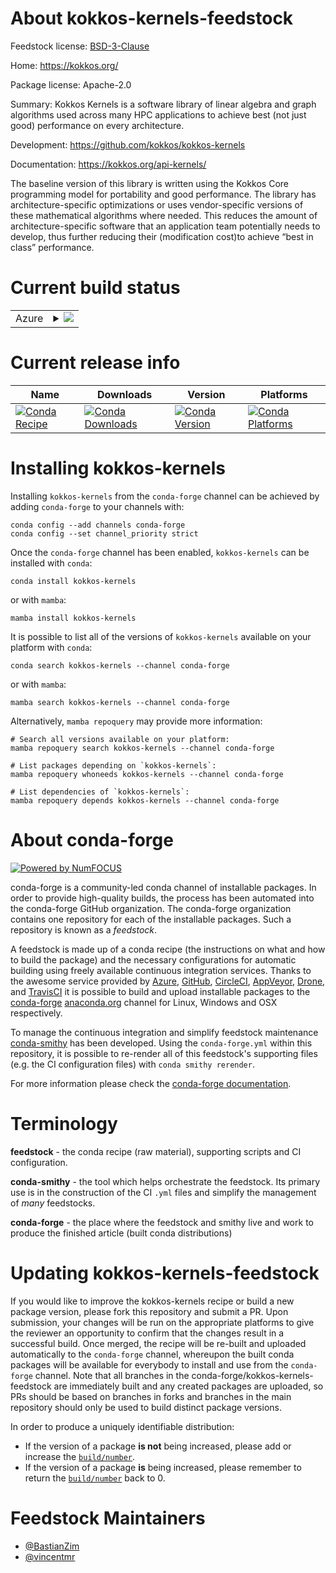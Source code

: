 About kokkos-kernels-feedstock
==============================

Feedstock license: [BSD-3-Clause](https://github.com/conda-forge/kokkos-kernels-feedstock/blob/main/LICENSE.txt)

Home: https://kokkos.org/

Package license: Apache-2.0

Summary: Kokkos Kernels is a software library of linear algebra and graph algorithms used across many HPC applications to achieve best (not just good) performance on every architecture.


Development: https://github.com/kokkos/kokkos-kernels

Documentation: https://kokkos.org/api-kernels/

The baseline version of this library is written using the Kokkos Core programming model for portability and good performance. The library has architecture-specific optimizations or uses vendor-specific versions of these mathematical algorithms where needed. This reduces the amount of architecture-specific software that an application team potentially needs to develop, thus further reducing their (modification cost)to achieve “best in class” performance.


Current build status
====================


<table>
    
  <tr>
    <td>Azure</td>
    <td>
      <details>
        <summary>
          <a href="https://dev.azure.com/conda-forge/feedstock-builds/_build/latest?definitionId=19171&branchName=main">
            <img src="https://dev.azure.com/conda-forge/feedstock-builds/_apis/build/status/kokkos-kernels-feedstock?branchName=main">
          </a>
        </summary>
        <table>
          <thead><tr><th>Variant</th><th>Status</th></tr></thead>
          <tbody><tr>
              <td>linux_64_mpimpich</td>
              <td>
                <a href="https://dev.azure.com/conda-forge/feedstock-builds/_build/latest?definitionId=19171&branchName=main">
                  <img src="https://dev.azure.com/conda-forge/feedstock-builds/_apis/build/status/kokkos-kernels-feedstock?branchName=main&jobName=linux&configuration=linux%20linux_64_mpimpich" alt="variant">
                </a>
              </td>
            </tr><tr>
              <td>linux_64_mpiopenmpi</td>
              <td>
                <a href="https://dev.azure.com/conda-forge/feedstock-builds/_build/latest?definitionId=19171&branchName=main">
                  <img src="https://dev.azure.com/conda-forge/feedstock-builds/_apis/build/status/kokkos-kernels-feedstock?branchName=main&jobName=linux&configuration=linux%20linux_64_mpiopenmpi" alt="variant">
                </a>
              </td>
            </tr><tr>
              <td>linux_aarch64_mpimpich</td>
              <td>
                <a href="https://dev.azure.com/conda-forge/feedstock-builds/_build/latest?definitionId=19171&branchName=main">
                  <img src="https://dev.azure.com/conda-forge/feedstock-builds/_apis/build/status/kokkos-kernels-feedstock?branchName=main&jobName=linux&configuration=linux%20linux_aarch64_mpimpich" alt="variant">
                </a>
              </td>
            </tr><tr>
              <td>linux_aarch64_mpiopenmpi</td>
              <td>
                <a href="https://dev.azure.com/conda-forge/feedstock-builds/_build/latest?definitionId=19171&branchName=main">
                  <img src="https://dev.azure.com/conda-forge/feedstock-builds/_apis/build/status/kokkos-kernels-feedstock?branchName=main&jobName=linux&configuration=linux%20linux_aarch64_mpiopenmpi" alt="variant">
                </a>
              </td>
            </tr><tr>
              <td>linux_ppc64le_mpimpich</td>
              <td>
                <a href="https://dev.azure.com/conda-forge/feedstock-builds/_build/latest?definitionId=19171&branchName=main">
                  <img src="https://dev.azure.com/conda-forge/feedstock-builds/_apis/build/status/kokkos-kernels-feedstock?branchName=main&jobName=linux&configuration=linux%20linux_ppc64le_mpimpich" alt="variant">
                </a>
              </td>
            </tr><tr>
              <td>linux_ppc64le_mpiopenmpi</td>
              <td>
                <a href="https://dev.azure.com/conda-forge/feedstock-builds/_build/latest?definitionId=19171&branchName=main">
                  <img src="https://dev.azure.com/conda-forge/feedstock-builds/_apis/build/status/kokkos-kernels-feedstock?branchName=main&jobName=linux&configuration=linux%20linux_ppc64le_mpiopenmpi" alt="variant">
                </a>
              </td>
            </tr><tr>
              <td>osx_64_mpimpich</td>
              <td>
                <a href="https://dev.azure.com/conda-forge/feedstock-builds/_build/latest?definitionId=19171&branchName=main">
                  <img src="https://dev.azure.com/conda-forge/feedstock-builds/_apis/build/status/kokkos-kernels-feedstock?branchName=main&jobName=osx&configuration=osx%20osx_64_mpimpich" alt="variant">
                </a>
              </td>
            </tr><tr>
              <td>osx_64_mpiopenmpi</td>
              <td>
                <a href="https://dev.azure.com/conda-forge/feedstock-builds/_build/latest?definitionId=19171&branchName=main">
                  <img src="https://dev.azure.com/conda-forge/feedstock-builds/_apis/build/status/kokkos-kernels-feedstock?branchName=main&jobName=osx&configuration=osx%20osx_64_mpiopenmpi" alt="variant">
                </a>
              </td>
            </tr><tr>
              <td>osx_arm64_mpimpich</td>
              <td>
                <a href="https://dev.azure.com/conda-forge/feedstock-builds/_build/latest?definitionId=19171&branchName=main">
                  <img src="https://dev.azure.com/conda-forge/feedstock-builds/_apis/build/status/kokkos-kernels-feedstock?branchName=main&jobName=osx&configuration=osx%20osx_arm64_mpimpich" alt="variant">
                </a>
              </td>
            </tr><tr>
              <td>osx_arm64_mpiopenmpi</td>
              <td>
                <a href="https://dev.azure.com/conda-forge/feedstock-builds/_build/latest?definitionId=19171&branchName=main">
                  <img src="https://dev.azure.com/conda-forge/feedstock-builds/_apis/build/status/kokkos-kernels-feedstock?branchName=main&jobName=osx&configuration=osx%20osx_arm64_mpiopenmpi" alt="variant">
                </a>
              </td>
            </tr>
          </tbody>
        </table>
      </details>
    </td>
  </tr>
</table>

Current release info
====================

| Name | Downloads | Version | Platforms |
| --- | --- | --- | --- |
| [![Conda Recipe](https://img.shields.io/badge/recipe-kokkos--kernels-green.svg)](https://anaconda.org/conda-forge/kokkos-kernels) | [![Conda Downloads](https://img.shields.io/conda/dn/conda-forge/kokkos-kernels.svg)](https://anaconda.org/conda-forge/kokkos-kernels) | [![Conda Version](https://img.shields.io/conda/vn/conda-forge/kokkos-kernels.svg)](https://anaconda.org/conda-forge/kokkos-kernels) | [![Conda Platforms](https://img.shields.io/conda/pn/conda-forge/kokkos-kernels.svg)](https://anaconda.org/conda-forge/kokkos-kernels) |

Installing kokkos-kernels
=========================

Installing `kokkos-kernels` from the `conda-forge` channel can be achieved by adding `conda-forge` to your channels with:

```
conda config --add channels conda-forge
conda config --set channel_priority strict
```

Once the `conda-forge` channel has been enabled, `kokkos-kernels` can be installed with `conda`:

```
conda install kokkos-kernels
```

or with `mamba`:

```
mamba install kokkos-kernels
```

It is possible to list all of the versions of `kokkos-kernels` available on your platform with `conda`:

```
conda search kokkos-kernels --channel conda-forge
```

or with `mamba`:

```
mamba search kokkos-kernels --channel conda-forge
```

Alternatively, `mamba repoquery` may provide more information:

```
# Search all versions available on your platform:
mamba repoquery search kokkos-kernels --channel conda-forge

# List packages depending on `kokkos-kernels`:
mamba repoquery whoneeds kokkos-kernels --channel conda-forge

# List dependencies of `kokkos-kernels`:
mamba repoquery depends kokkos-kernels --channel conda-forge
```


About conda-forge
=================

[![Powered by
NumFOCUS](https://img.shields.io/badge/powered%20by-NumFOCUS-orange.svg?style=flat&colorA=E1523D&colorB=007D8A)](https://numfocus.org)

conda-forge is a community-led conda channel of installable packages.
In order to provide high-quality builds, the process has been automated into the
conda-forge GitHub organization. The conda-forge organization contains one repository
for each of the installable packages. Such a repository is known as a *feedstock*.

A feedstock is made up of a conda recipe (the instructions on what and how to build
the package) and the necessary configurations for automatic building using freely
available continuous integration services. Thanks to the awesome service provided by
[Azure](https://azure.microsoft.com/en-us/services/devops/), [GitHub](https://github.com/),
[CircleCI](https://circleci.com/), [AppVeyor](https://www.appveyor.com/),
[Drone](https://cloud.drone.io/welcome), and [TravisCI](https://travis-ci.com/)
it is possible to build and upload installable packages to the
[conda-forge](https://anaconda.org/conda-forge) [anaconda.org](https://anaconda.org/)
channel for Linux, Windows and OSX respectively.

To manage the continuous integration and simplify feedstock maintenance
[conda-smithy](https://github.com/conda-forge/conda-smithy) has been developed.
Using the ``conda-forge.yml`` within this repository, it is possible to re-render all of
this feedstock's supporting files (e.g. the CI configuration files) with ``conda smithy rerender``.

For more information please check the [conda-forge documentation](https://conda-forge.org/docs/).

Terminology
===========

**feedstock** - the conda recipe (raw material), supporting scripts and CI configuration.

**conda-smithy** - the tool which helps orchestrate the feedstock.
                   Its primary use is in the construction of the CI ``.yml`` files
                   and simplify the management of *many* feedstocks.

**conda-forge** - the place where the feedstock and smithy live and work to
                  produce the finished article (built conda distributions)


Updating kokkos-kernels-feedstock
=================================

If you would like to improve the kokkos-kernels recipe or build a new
package version, please fork this repository and submit a PR. Upon submission,
your changes will be run on the appropriate platforms to give the reviewer an
opportunity to confirm that the changes result in a successful build. Once
merged, the recipe will be re-built and uploaded automatically to the
`conda-forge` channel, whereupon the built conda packages will be available for
everybody to install and use from the `conda-forge` channel.
Note that all branches in the conda-forge/kokkos-kernels-feedstock are
immediately built and any created packages are uploaded, so PRs should be based
on branches in forks and branches in the main repository should only be used to
build distinct package versions.

In order to produce a uniquely identifiable distribution:
 * If the version of a package **is not** being increased, please add or increase
   the [``build/number``](https://docs.conda.io/projects/conda-build/en/latest/resources/define-metadata.html#build-number-and-string).
 * If the version of a package **is** being increased, please remember to return
   the [``build/number``](https://docs.conda.io/projects/conda-build/en/latest/resources/define-metadata.html#build-number-and-string)
   back to 0.

Feedstock Maintainers
=====================

* [@BastianZim](https://github.com/BastianZim/)
* [@vincentmr](https://github.com/vincentmr/)

